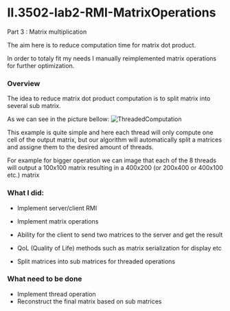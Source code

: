 # II.3502-lab2-RMI-MatrixOperations

Part 3 : Matrix multiplication

The aim here is to reduce computation time for matrix dot product.

In order to totaly fit my needs I manually reimplemented matrix operations for further optimization.

### Overview

The idea to reduce matrix dot product computation is to split matrix into several sub matrix.

As we can see in the picture bellow:
![ThreadedComputation](https://user-images.githubusercontent.com/48685784/97202007-5f46ea80-17b3-11eb-96ce-b31f4f6776d5.png)

This example is quite simple and here each thread will only compute one cell of the output matrix, but our algorithm will automatically split a matrices and assigne them to the desired amount of threads.

For example for bigger operation we can image that each of the 8 threads will output a 100x100 matrix resulting in a 400x200 (or 200x400 or 400x100 etc.) matrix
### What I did:

- Implement server/client RMI
- Implement matrix operations
- Ability for the client to send two matrices to the server and get the result
- QoL (Quality of Life) methods such as matrix serialization for display etc

- Split matrices into sub matrices for threaded operations

### What need to be done
- Implement thread operation
- Reconstruct the final matrix based on sub matrices
